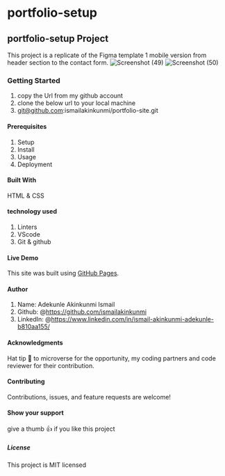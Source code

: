 # portfolio-setup

## portfolio-setup Project

This project is a replicate of the Figma template 1 mobile version from header section to
the contact form.
![Screenshot (49)](https://user-images.githubusercontent.com/37457094/144081535-db565a33-0a84-404f-9124-379059974e40.png)
![Screenshot (50)](https://user-images.githubusercontent.com/37457094/144081556-fbe50390-ca8c-4e37-9f89-3a69a9ab1c3e.png)


### Getting Started

1. copy the Url from my github account
2. clone the below url to your local machine
3. git@github.com:ismailakinkunmi/portfolio-site.git

#### Prerequisites

1. Setup
2. Install
3. Usage
4. Deployment

#### Built With

HTML & CSS

#### technology used

1. Linters
2. VScode
3. Git & github

#### Live Demo

This site was built using [GitHub Pages](http://127.0.0.1:5500/index.html/).

#### Author

1. Name: Adekunle Akinkunmi Ismail
2. Github: @<https://github.com/ismailakinkunmi>
3. LinkedIn: @<https://www.linkedin.com/in/ismail-akinkunmi-adekunle-b810aa155/>

#### Acknowledgments

Hat tip 👒 to microverse for the opportunity, my coding partners and code reviewer for their contribution.

#### Contributing

Contributions, issues, and feature requests are welcome!

#### Show your support

give a thumb 👍 if you like this project

##### License

This project is MIT licensed
